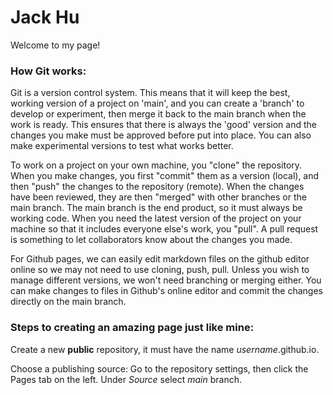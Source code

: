 # Jack Hu

Welcome to my page!

### How Git works:

Git is a version control system. This means that it will keep the best, working version of a project on 'main', and you can create a 'branch' to develop or experiment, then merge it back to the main branch when the work is ready. This ensures that there is always the 'good' version and the changes you make must be approved before put into place. You can also make experimental versions to test what works better.

To work on a project on your own machine, you "clone" the repository. When you make changes, you first "commit" them as a version (local), and then "push" the changes to the repository (remote). When the changes have been reviewed, they are then "merged" with other branches or the main branch. The main branch is the end product, so it must always be working code. When you need the latest version of the project on your machine so that it includes everyone else's work, you "pull". A pull request is something to let collaborators know about the changes you made.

For Github pages, we can easily edit markdown files on the github editor online so we may not need to use cloning, push, pull. Unless you wish to manage different versions, we won't need branching or merging either. You can make changes to files in Github's online editor and commit the changes directly on the main branch.


### Steps to creating an amazing page just like mine:

Create a new **public** repository, it must have the name *username*.github.io.

Choose a publishing source: Go to the repository settings, then click the Pages tab on the left. Under *Source* select *main* branch.
